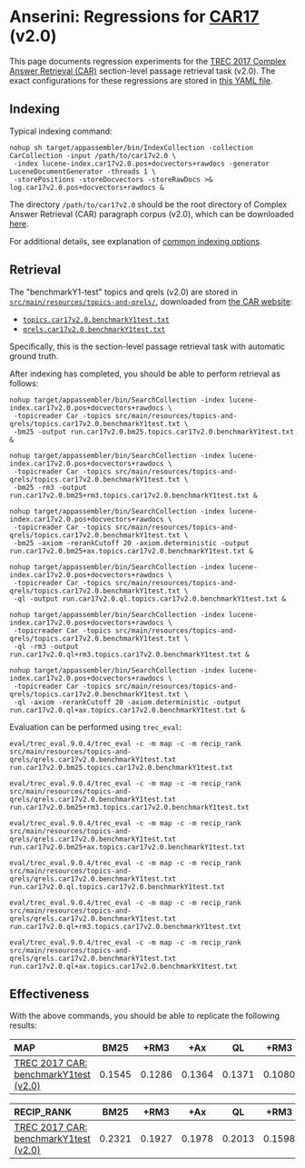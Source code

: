 # Anserini: Regressions for [CAR17](http://trec-car.cs.unh.edu/) (v2.0)

This page documents regression experiments for the [TREC 2017 Complex Answer Retrieval (CAR)](http://trec-car.cs.unh.edu/) section-level passage retrieval task (v2.0).
The exact configurations for these regressions are stored in [this YAML file](../src/main/resources/regression/car17v2.0.yaml).

## Indexing

Typical indexing command:

```
nohup sh target/appassembler/bin/IndexCollection -collection CarCollection -input /path/to/car17v2.0 \
 -index lucene-index.car17v2.0.pos+docvectors+rawdocs -generator LuceneDocumentGenerator -threads 1 \
 -storePositions -storeDocvectors -storeRawDocs >& log.car17v2.0.pos+docvectors+rawdocs &
```

The directory `/path/to/car17v2.0` should be the root directory of Complex Answer Retrieval (CAR) paragraph corpus (v2.0), which can be downloaded [here](http://trec-car.cs.unh.edu/datareleases/).

For additional details, see explanation of [common indexing options](common-indexing-options.md).

## Retrieval

The "benchmarkY1-test" topics and qrels (v2.0) are stored in [`src/main/resources/topics-and-qrels/`](../src/main/resources/topics-and-qrels/), downloaded from [the CAR website](http://trec-car.cs.unh.edu/datareleases/):

+ [`topics.car17v2.0.benchmarkY1test.txt`](../src/main/resources/topics-and-qrels/topics.car17v2.0.benchmarkY1test.txt)
+ [`qrels.car17v2.0.benchmarkY1test.txt`](../src/main/resources/topics-and-qrels/qrels.car17v2.0.benchmarkY1test.txt)

Specifically, this is the section-level passage retrieval task with automatic ground truth.

After indexing has completed, you should be able to perform retrieval as follows:

```
nohup target/appassembler/bin/SearchCollection -index lucene-index.car17v2.0.pos+docvectors+rawdocs \
 -topicreader Car -topics src/main/resources/topics-and-qrels/topics.car17v2.0.benchmarkY1test.txt \
 -bm25 -output run.car17v2.0.bm25.topics.car17v2.0.benchmarkY1test.txt &

nohup target/appassembler/bin/SearchCollection -index lucene-index.car17v2.0.pos+docvectors+rawdocs \
 -topicreader Car -topics src/main/resources/topics-and-qrels/topics.car17v2.0.benchmarkY1test.txt \
 -bm25 -rm3 -output run.car17v2.0.bm25+rm3.topics.car17v2.0.benchmarkY1test.txt &

nohup target/appassembler/bin/SearchCollection -index lucene-index.car17v2.0.pos+docvectors+rawdocs \
 -topicreader Car -topics src/main/resources/topics-and-qrels/topics.car17v2.0.benchmarkY1test.txt \
 -bm25 -axiom -rerankCutoff 20 -axiom.deterministic -output run.car17v2.0.bm25+ax.topics.car17v2.0.benchmarkY1test.txt &

nohup target/appassembler/bin/SearchCollection -index lucene-index.car17v2.0.pos+docvectors+rawdocs \
 -topicreader Car -topics src/main/resources/topics-and-qrels/topics.car17v2.0.benchmarkY1test.txt \
 -ql -output run.car17v2.0.ql.topics.car17v2.0.benchmarkY1test.txt &

nohup target/appassembler/bin/SearchCollection -index lucene-index.car17v2.0.pos+docvectors+rawdocs \
 -topicreader Car -topics src/main/resources/topics-and-qrels/topics.car17v2.0.benchmarkY1test.txt \
 -ql -rm3 -output run.car17v2.0.ql+rm3.topics.car17v2.0.benchmarkY1test.txt &

nohup target/appassembler/bin/SearchCollection -index lucene-index.car17v2.0.pos+docvectors+rawdocs \
 -topicreader Car -topics src/main/resources/topics-and-qrels/topics.car17v2.0.benchmarkY1test.txt \
 -ql -axiom -rerankCutoff 20 -axiom.deterministic -output run.car17v2.0.ql+ax.topics.car17v2.0.benchmarkY1test.txt &

```

Evaluation can be performed using `trec_eval`:

```
eval/trec_eval.9.0.4/trec_eval -c -m map -c -m recip_rank src/main/resources/topics-and-qrels/qrels.car17v2.0.benchmarkY1test.txt run.car17v2.0.bm25.topics.car17v2.0.benchmarkY1test.txt

eval/trec_eval.9.0.4/trec_eval -c -m map -c -m recip_rank src/main/resources/topics-and-qrels/qrels.car17v2.0.benchmarkY1test.txt run.car17v2.0.bm25+rm3.topics.car17v2.0.benchmarkY1test.txt

eval/trec_eval.9.0.4/trec_eval -c -m map -c -m recip_rank src/main/resources/topics-and-qrels/qrels.car17v2.0.benchmarkY1test.txt run.car17v2.0.bm25+ax.topics.car17v2.0.benchmarkY1test.txt

eval/trec_eval.9.0.4/trec_eval -c -m map -c -m recip_rank src/main/resources/topics-and-qrels/qrels.car17v2.0.benchmarkY1test.txt run.car17v2.0.ql.topics.car17v2.0.benchmarkY1test.txt

eval/trec_eval.9.0.4/trec_eval -c -m map -c -m recip_rank src/main/resources/topics-and-qrels/qrels.car17v2.0.benchmarkY1test.txt run.car17v2.0.ql+rm3.topics.car17v2.0.benchmarkY1test.txt

eval/trec_eval.9.0.4/trec_eval -c -m map -c -m recip_rank src/main/resources/topics-and-qrels/qrels.car17v2.0.benchmarkY1test.txt run.car17v2.0.ql+ax.topics.car17v2.0.benchmarkY1test.txt

```

## Effectiveness

With the above commands, you should be able to replicate the following results:

MAP                                     | BM25      | +RM3      | +Ax       | QL        | +RM3      | +Ax       |
:---------------------------------------|-----------|-----------|-----------|-----------|-----------|-----------|
[TREC 2017 CAR: benchmarkY1test (v2.0)](../src/main/resources/topics-and-qrels/topics.car17v2.0.benchmarkY1test.txt)| 0.1545    | 0.1286    | 0.1364    | 0.1371    | 0.1080    | 0.1077    |


RECIP_RANK                              | BM25      | +RM3      | +Ax       | QL        | +RM3      | +Ax       |
:---------------------------------------|-----------|-----------|-----------|-----------|-----------|-----------|
[TREC 2017 CAR: benchmarkY1test (v2.0)](../src/main/resources/topics-and-qrels/topics.car17v2.0.benchmarkY1test.txt)| 0.2321    | 0.1927    | 0.1978    | 0.2013    | 0.1598    | 0.1588    |


